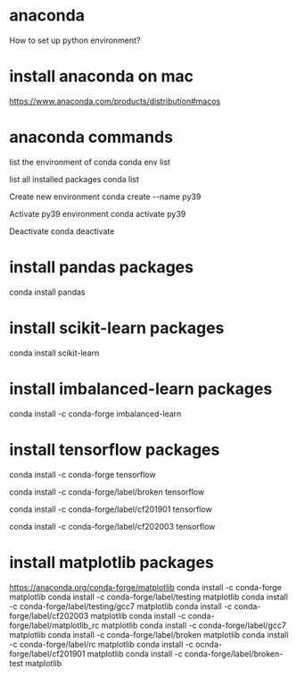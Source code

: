 # anaconda
How to set up python environment?

# install anaconda on mac
https://www.anaconda.com/products/distribution#macos

# anaconda commands

list the environment of conda
conda env list

list all installed packages
conda list

Create new environment
conda create --name py39

Activate py39 environment
conda activate py39

Deactivate
conda deactivate

# install pandas packages
conda install pandas

# install scikit-learn packages
conda install scikit-learn

# install imbalanced-learn packages
conda install -c conda-forge imbalanced-learn

# install tensorflow packages
conda install -c conda-forge tensorflow

conda install -c conda-forge/label/broken tensorflow

conda install -c conda-forge/label/cf201901 tensorflow

conda install -c conda-forge/label/cf202003 tensorflow

# install matplotlib packages
https://anaconda.org/conda-forge/matplotlib
conda install -c conda-forge matplotlib
conda install -c conda-forge/label/testing matplotlib
conda install -c conda-forge/label/testing/gcc7 matplotlib
conda install -c conda-forge/label/cf202003 matplotlib
conda install -c conda-forge/label/matplotlib_rc matplotlib
conda install -c conda-forge/label/gcc7 matplotlib
conda install -c conda-forge/label/broken matplotlib
conda install -c conda-forge/label/rc matplotlib
conda install -c ocnda-forge/label/cf201901 matplotlib
conda install -c conda-forge/label/broken-test matplotlib
